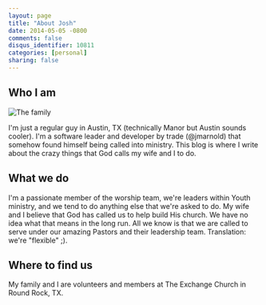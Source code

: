 ```yaml
---
layout: page
title: "About Josh"
date: 2014-05-05 -0800
comments: false
disqus_identifier: 10811
categories: [personal]
sharing: false
---
```


## Who I am

![The family](https://fbcdn-sphotos-f-a.akamaihd.net/hphotos-ak-prn2/t31.0-8/1410677_632043100171840_296133988_o.jpg)

I'm just a regular guy in Austin, TX (technically Manor but Austin sounds cooler). I'm a software leader and developer by trade (@jmarnold) that somehow found himself being called into ministry. This blog is where I write about the crazy things that God calls my wife and I to do. 

## What we do

I'm a passionate member of the worship team, we're leaders within Youth ministry, and we tend to do anything else that we're asked to do. My wife and I believe that God has called us to help build His church. We have no idea what that means in the long run. All we know is that we are called to serve under our amazing Pastors and their leadership team. Translation: we're "flexible" ;).

## Where to find us

My family and I are volunteers and members at The Exchange Church in Round Rock, TX.
